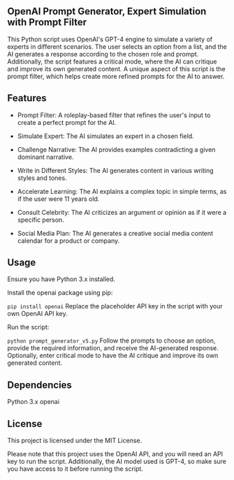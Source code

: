 ## OpenAI Prompt Generator, Expert Simulation with Prompt Filter
This Python script uses OpenAI's GPT-4 engine to simulate a variety of experts in different scenarios. The user selects an option from a list, and the AI generates a response according to the chosen role and prompt. Additionally, the script features a critical mode, where the AI can critique and improve its own generated content. A unique aspect of this script is the prompt filter, which helps create more refined prompts for the AI to answer.

## Features
* Prompt Filter: A roleplay-based filter that refines the user's input to create a perfect prompt for the AI.

* Simulate Expert: The AI simulates an expert in a chosen field.

* Challenge Narrative: The AI provides examples contradicting a given dominant narrative.

* Write in Different Styles: The AI generates content in various writing styles and tones.

* Accelerate Learning: The AI explains a complex topic in simple terms, as if the user were 11 years old.

* Consult Celebrity: The AI criticizes an argument or opinion as if it were a specific person.

* Social Media Plan: The AI generates a creative social media content calendar for a product or company.


## Usage
Ensure you have Python 3.x installed.

Install the openai package using pip: 

``
pip install openai
``
Replace the placeholder API key in the script with your own OpenAI API key.

Run the script: 

``
python prompt_generator_v5.py
``
Follow the prompts to choose an option, provide the required information, and receive the AI-generated response.
Optionally, enter critical mode to have the AI critique and improve its own generated content.

## Dependencies
Python 3.x
openai
## License
This project is licensed under the MIT License.

Please note that this project uses the OpenAI API, and you will need an API key to run the script. Additionally, the AI model used is GPT-4, so make sure you have access to it before running the script.
